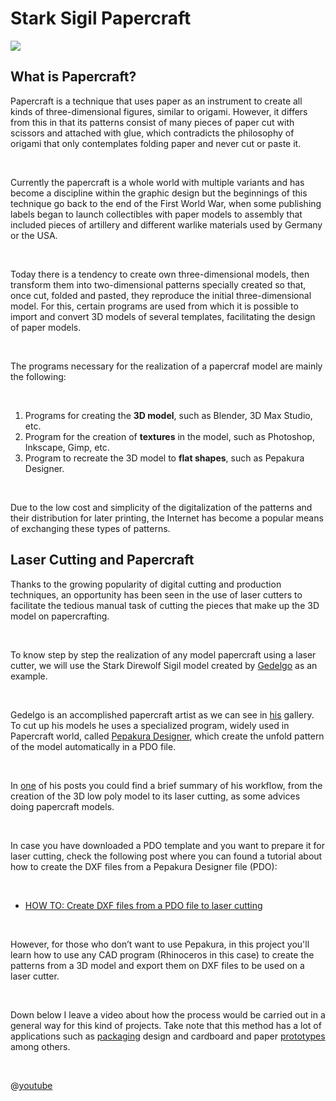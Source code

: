 # Stark Sigil Papercraft

![](https://wikifactory.com/files/RmlsZTo4NTcz)

## What is Papercraft?


Papercraft is a technique that uses paper as an instrument to create all kinds of three-dimensional figures, similar to origami. However, it differs from this in that its patterns consist of many pieces of paper cut with scissors and attached with glue, which contradicts the philosophy of origami that only contemplates folding paper and never cut or paste it.

​

Currently the papercraft is a whole world with multiple variants and has become a discipline within the graphic design but the beginnings of this technique go back to the end of the First World War, when some publishing labels began to launch collectibles with paper models to assembly that included pieces of artillery and different warlike materials used by Germany or the USA.

​

Today there is a tendency to create own three-dimensional models, then transform them into two-dimensional patterns specially created so that, once cut, folded and pasted, they reproduce the initial three-dimensional model. For this, certain programs are used from which it is possible to import and convert 3D models of several templates, facilitating the design of paper models.

​

The programs necessary for the realization of a papercraf model are mainly the following:

​

1. Programs for creating the **3D model**, such as Blender, 3D Max Studio, etc.
2. Program for the creation of **textures** in the model, such as Photoshop, Inkscape, Gimp, etc.
3. Program to recreate the 3D model to **flat shapes**, such as Pepakura Designer.

​

Due to the low cost and simplicity of the digitalization of the patterns and their distribution for later printing, the Internet has become a popular means of exchanging these types of patterns.


## Laser Cutting and Papercraft


Thanks to the growing popularity of digital cutting and production techniques, an opportunity has been seen in the use of laser cutters to facilitate the tedious manual task of cutting the pieces that make up the 3D model on papercrafting.

​

To know step by step the realization of any model papercraft using a laser cutter, we will use the Stark Direwolf Sigil model created by [Gedelgo](https://www.deviantart.com/gedelgo/art/Stark-Direwolf-Sigil-Papercraft-566206042) as an example.

​

Gedelgo is an accomplished papercraft artist as we can see in [his](https://www.deviantart.com/gedelgo/gallery/54723625/Papercraft) gallery. To cut up his models he uses a specialized program, widely used in Papercraft world, called [Pepakura Designer](https://tamasoft.co.jp/pepakura-en/index.html), which create the unfold pattern of the model automatically in a PDO file.

​

In [one](https://www.deviantart.com/gedelgo/journal/Stuff-You-Might-Want-to-Know-About-Papercraft-528533435) of his posts you could find a brief summary of his workflow, from the creation of the 3D low poly model to its laser cutting, as some advices doing papercraft models.

​

In case you have downloaded a PDO template and you want to prepare it for laser cutting, check the following post where you can found a tutorial about how to create the DXF files from a Pepakura Designer file \(PDO\):

​

* [HOW TO: Create DXF files from a PDO file to laser cutting](https://wikifactory.com/posts/how-to-create-dxf-files-from-a-pdo-file-to-laser-cutting)

​

However, for those who don’t want to use Pepakura, in this project you'll learn how to use any CAD program \(Rhinoceros in this case\) to create the patterns from a 3D model and export them on DXF files to be used on a laser cutter.

​

Down below I leave a video about how the process would be carried out in a general way for this kind of projects. Take note that this method has a lot of applications such as [packaging](https://www.youtube.com/watch?v=OdTmMVd4LUs&t=7s) design and cardboard and paper [prototypes](https://www.youtube.com/watch?v=gWk6br5Ngkc) among others.

​

@[youtube](khG-aFhjupI)



